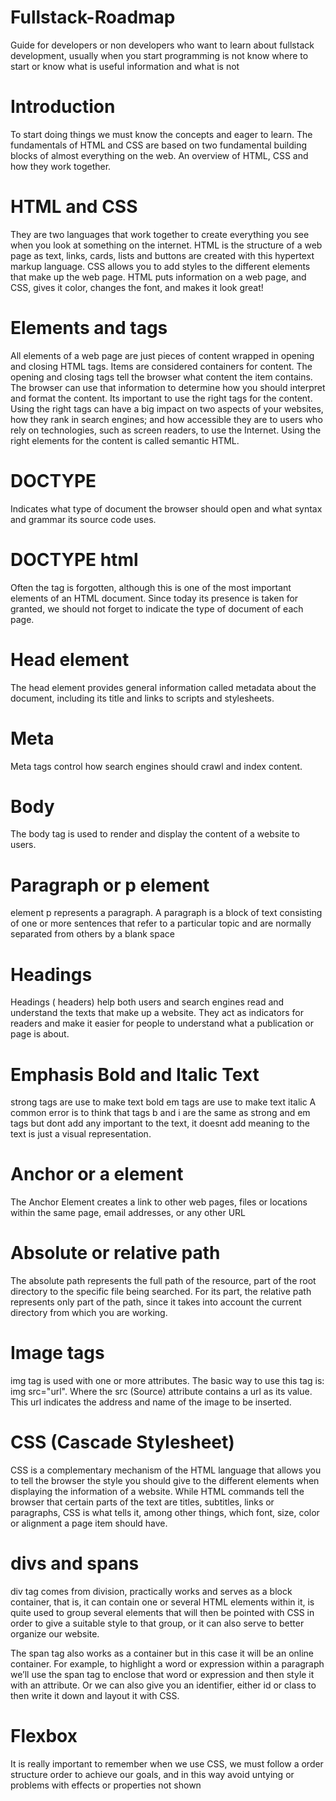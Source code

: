 # Fullstack-Roadmap
Guide for developers or non developers who want to learn about fullstack development, usually when you start programming is not know where to start or know what is useful information and what is not 

# Introduction
To start doing things we must know the concepts and eager to learn. The fundamentals of HTML and CSS are based on two fundamental building blocks of almost everything on the web. An overview of HTML, CSS and how they work together.
# HTML and CSS
 They are two languages that work together to create everything you see when you look at something on the internet. HTML is the structure of a web page as text, links, cards, lists and buttons are created with this hypertext markup language. CSS allows you to add styles to the different elements that make up the web page. HTML puts information on a web page, and CSS, gives it color, changes the font, and makes it look great!
 # Elements and tags
 All elements of a web page are just pieces of content wrapped in opening and closing HTML tags.
Items are considered containers for content. The opening and closing tags tell the browser what content the item contains. The browser can use that information to determine how you should interpret and format the content.
Its important to use the right tags for the content. Using the right tags can have a big impact on two aspects of your websites, how they rank in search engines; and how accessible they are to users who rely on technologies, such as screen readers, to use the Internet.
Using the right elements for the content is called semantic HTML.
# DOCTYPE 
Indicates what type of document the browser should open and what syntax and grammar its source code uses.

# DOCTYPE html
Often the tag is forgotten, although this is one of the most important elements of an HTML document. Since today its presence is taken for granted, we should not forget to indicate the type of document of each page.

# Head element
The head element provides general information called metadata about the document, including its title and links to scripts and stylesheets.

# Meta
Meta tags control how search engines should crawl and index content. 
# Body
 The body tag is used to render and display the content of a website to users.
# Paragraph or p element
element p represents a paragraph. A paragraph is a block of text consisting of one or more sentences that refer to a particular topic and are normally separated from others by a blank space
# Headings
Headings ( headers) help both users and search engines read and understand the texts that make up a website. They act as indicators for readers and make it easier for people to understand what a publication or page is about.

# Emphasis Bold and Italic Text
strong tags are use to make text bold
em tags are use to make text italic
A common error is to think that tags b and i are the same as strong
and em tags but dont add any important to the text, it doesnt add meaning to the text is just a visual representation.

# Anchor or a element
The Anchor Element creates a link to other web pages, files or locations within the same page, email addresses, or any other URL

# Absolute or relative path
The absolute path represents the full path of the resource, part of the root directory to the specific file being searched. For its part, the relative path represents only part of the path, since it takes into account the current directory from which you are working.

# Image tags
 img tag is used with one or more attributes. The basic way to use this tag is: img src="url". Where the src (Source) attribute contains a url as its value. This url indicates the address and name of the image to be inserted.

 # CSS (Cascade Stylesheet)
 CSS is a complementary mechanism of the HTML language that allows you to tell the browser the style you should give to the different elements when displaying the information of a website.
 While HTML commands tell the browser that certain parts of the text are titles, subtitles, links or paragraphs, CSS is what tells it, among other things, which font, size, color or alignment a page item should have.

 # divs and spans
  div tag comes from division, practically works and serves as a block container, that is, it can contain one or several HTML elements within it, is quite used to group several elements that will then be pointed with CSS in order to give a suitable style to that group, or it can also serve to better organize our website. 
  
  The span tag also works as a container but in this case it will be an online container. For example, to highlight a word or expression within a paragraph we’ll use the span tag to enclose that word or expression and then style it with an attribute. Or we can also give you an identifier, either id or class to then write it down and layout it with CSS.

  # Flexbox
  It is really important to remember when we use CSS, we must follow a order structure order to achieve our goals, and in this way avoid untying or problems with effects or properties not shown
  

